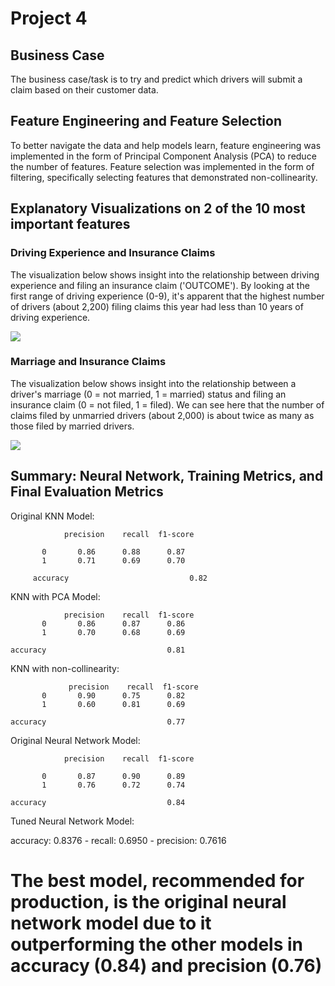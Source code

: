 # Project 4

## Business Case

The business case/task is to try and predict which drivers will submit a claim based on their customer data.

## Feature Engineering and Feature Selection
To better navigate the data and help models learn, feature engineering was implemented in the form of Principal Component Analysis (PCA) to reduce the number of features. Feature selection was implemented in the form of filtering, specifically selecting features that demonstrated non-collinearity.

## Explanatory Visualizations on 2 of the 10 most important features

### Driving Experience and Insurance Claims

The visualization below shows insight into the relationship between driving experience and filing an insurance claim ('OUTCOME'). By looking at the first range of driving experience (0-9), it's apparent that the highest number of drivers (about 2,200) filing claims this year had less than 10 years of driving experience.

 ![](https://github.com/EhLeeOod/project-4-part-1/blob/main/Data/experience_viz.PNG?raw=true)

### Marriage and Insurance Claims

The visualization below shows insight into the relationship between a driver's marriage (0 = not married, 1 = married) status and filing an insurance claim (0 = not filed, 1 = filed). We can see here that the number of claims filed by unmarried drivers (about 2,000) is about twice as many as those filed by married drivers.

![](https://github.com/EhLeeOod/project-4-part-1/blob/main/Data/marriage_viz.PNG?raw=true)

## Summary: Neural Network, Training Metrics, and Final Evaluation Metrics
Original KNN Model:

                precision    recall  f1-score  

           0       0.86      0.88      0.87      
           1       0.71      0.69      0.70       

         accuracy                           0.82     

 KNN with PCA Model:

                precision    recall  f1-score   
           0       0.86      0.87      0.86      
           1       0.70      0.68      0.69      

    accuracy                           0.81 

KNN with non-collinearity:

                 precision    recall  f1-score
           0       0.90      0.75      0.82 
           1       0.60      0.81      0.69      

    accuracy                           0.77 

Original Neural Network Model:

                precision    recall  f1-score

           0       0.87      0.90      0.89      
           1       0.76      0.72      0.74      

    accuracy                           0.84 

Tuned Neural Network Model:

accuracy: 0.8376 - recall: 0.6950 - precision: 0.7616

# The best model, recommended for production, is the original neural network model due to it outperforming the other models in accuracy (0.84) and precision (0.76)
